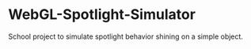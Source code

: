 # WebGL-Spotlight-Simulator
School project to simulate spotlight behavior shining on a simple object.
